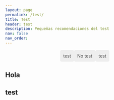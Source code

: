 ```yaml
---
layout: page
permalink: /test/
title: Test
header: test
description: Pequeñas recomendaciones del test
nav: false
nav_order:
---
```


<ul class="list-inline">
  <li class="list-inline-item"><a href="/test/recomendaciones/test">test</a></li>
  <li class="list-inline-item"><a href="/test/recomendaciones/no-test">No test</a></li>
  <li class="list-inline-item"><a href="/test/recomendaciones/test">test</a></li>
</ul>

<h2>Hola</h2>

<style>
ul.list-inline {
  list-style: none;
  margin: 0;
  padding: 0;
  display: flex;
  justify-content: center;
  align-items: center;
}

ul.list-inline li {
  padding: 10px;
  background-color: #eee;
  border-radius: 5px;
}

ul.list-inline li a {
  text-decoration: none;
  color: #444;
}
</style>

<div class="flex flex-wrap">
							<h2 id="visualizacion-de-datos" class="text-2xl font-bold mb-4  text-black dark:text-white [scroll-margin-top:60px]">test</h2>